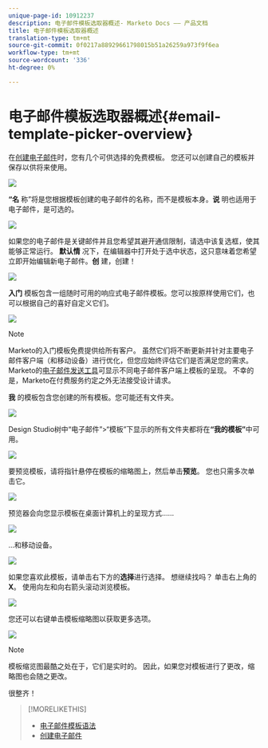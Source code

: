 ```yaml
---
unique-page-id: 10912237
description: 电子邮件模板选取器概述- Marketo Docs —— 产品文档
title: 电子邮件模板选取器概述
translation-type: tm+mt
source-git-commit: 0f0217a88929661798015b51a26259a973f9f6ea
workflow-type: tm+mt
source-wordcount: '336'
ht-degree: 0%

---
```



# 电子邮件模板选取器概述{#email-template-picker-overview}

在[创建电子邮件](/help/marketo/product-docs/email-marketing/general/creating-an-email/create-an-email.md)时，您有几个可供选择的免费模板。 您还可以创建自己的模板并保存以供将来使用。

![](assets/starter-templates.png)

**“名** 称”将是您根据模板创建的电子邮件的名称，而不是模板本身。**说** 明也适用于电子邮件，是可选的。

![](assets/two-2.png)

如果您的电子邮件是关键邮件并且您希望其避开通信限制，请选中该复选框，使其能够正常运行。 [](/help/marketo/product-docs/email-marketing/general/functions-in-the-editor/make-an-email-operational.md)**默认情** 况下，在编辑器中打开处于选中状态，这只意味着您希望立即开始编辑新电子邮件。**创** 建，创建！

![](assets/three-2.png)

**入门** 模板包含一组随时可用的响应式电子邮件模板。您可以按原样使用它们，也可以根据自己的喜好自定义它们。

![](assets/starter-templates.png)

>[!NOTE]
>
>Marketo的入门模板免费提供给所有客户。 虽然它们将不断更新并针对主要电子邮件客户端（和移动设备）进行优化，但您应始终评估它们是否满足您的需求。 Marketo的[电子邮件发送工具](/help/marketo/product-docs/email-marketing/deliverability/email-deliverability-tool.md)可显示不同电子邮件客户端上模板的呈现。 不幸的是，Marketo在付费服务约定之外无法接受设计请求。

**我** 的模板包含您创建的所有模板。您可能还有文件夹。

![](assets/five-2.png)

Design Studio树中“电子邮件”>“模板”下显示的所有文件夹都将在&#x200B;**“我的模板”**&#x200B;中可用。

![](assets/six-1.png)

要预览模板，请将指针悬停在模板的缩略图上，然后单击&#x200B;**预览**。 您也只需多次单击它。

![](assets/seven-1.png)

预览器会向您显示模板在桌面计算机上的呈现方式……

![](assets/eight-1.png)

...和移动设备。

![](assets/nine-1.png)

如果您喜欢此模板，请单击右下方的&#x200B;**选择**&#x200B;进行选择。 想继续找吗？ 单击右上角的&#x200B;**X**。 使用向左和向右箭头滚动浏览模板。

![](assets/ten-1.png)

您还可以右键单击模板缩略图以获取更多选项。

![](assets/eleven-1.png)

>[!NOTE]
>
>模板缩览图最酷之处在于，它们是实时的。 因此，如果您对模板进行了更改，缩略图也会随之更改。

很整齐！

>[!MORELIKETHIS]
>
>* [电子邮件模板语法](/help/marketo/product-docs/email-marketing/general/email-editor-2/email-template-syntax.md)
>* [创建电子邮件](/help/marketo/product-docs/email-marketing/general/creating-an-email/create-an-email.md)

